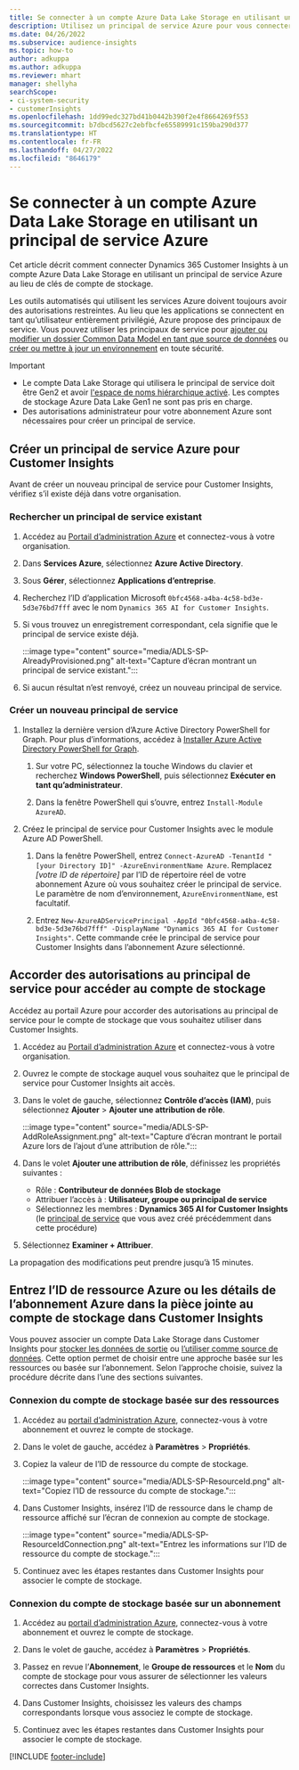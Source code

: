 ```yaml
---
title: Se connecter à un compte Azure Data Lake Storage en utilisant un principal de service
description: Utilisez un principal de service Azure pour vous connecter à votre lac de données personnel.
ms.date: 04/26/2022
ms.subservice: audience-insights
ms.topic: how-to
author: adkuppa
ms.author: adkuppa
ms.reviewer: mhart
manager: shellyha
searchScope:
- ci-system-security
- customerInsights
ms.openlocfilehash: 1dd99edc327bd41b0442b390f2e4f8664269f553
ms.sourcegitcommit: b7dbcd5627c2ebfbcfe65589991c159ba290d377
ms.translationtype: HT
ms.contentlocale: fr-FR
ms.lasthandoff: 04/27/2022
ms.locfileid: "8646179"
---
```

# <a name="connect-to-an-azure-data-lake-storage-account-by-using-an-azure-service-principal"></a>Se connecter à un compte Azure Data Lake Storage en utilisant un principal de service Azure

Cet article décrit comment connecter Dynamics 365 Customer Insights à un compte Azure Data Lake Storage en utilisant un principal de service Azure au lieu de clés de compte de stockage. 

Les outils automatisés qui utilisent les services Azure doivent toujours avoir des autorisations restreintes. Au lieu que les applications se connectent en tant qu’utilisateur entièrement privilégié, Azure propose des principaux de service. Vous pouvez utiliser les principaux de service pour [ajouter ou modifier un dossier Common Data Model en tant que source de données](connect-common-data-model.md) ou [créer ou mettre à jour un environnement](create-environment.md) en toute sécurité.

> [!IMPORTANT]
> - Le compte Data Lake Storage qui utilisera le principal de service doit être Gen2 et avoir [l'espace de noms hiérarchique activé](/azure/storage/blobs/data-lake-storage-namespace). Les comptes de stockage Azure Data Lake Gen1 ne sont pas pris en charge.
> - Des autorisations administrateur pour votre abonnement Azure sont nécessaires pour créer un principal de service.

## <a name="create-an-azure-service-principal-for-customer-insights"></a>Créer un principal de service Azure pour Customer Insights

Avant de créer un nouveau principal de service pour Customer Insights, vérifiez s’il existe déjà dans votre organisation.

### <a name="look-for-an-existing-service-principal"></a>Rechercher un principal de service existant

1. Accédez au [Portail d’administration Azure](https://portal.azure.com) et connectez-vous à votre organisation.

2. Dans **Services Azure**, sélectionnez **Azure Active Directory**.

3. Sous **Gérer**, sélectionnez **Applications d’entreprise**.

4. Recherchez l’ID d’application Microsoft `0bfc4568-a4ba-4c58-bd3e-5d3e76bd7fff` avec le nom `Dynamics 365 AI for Customer Insights`.

5. Si vous trouvez un enregistrement correspondant, cela signifie que le principal de service existe déjà. 
   
   :::image type="content" source="media/ADLS-SP-AlreadyProvisioned.png" alt-text="Capture d’écran montrant un principal de service existant.":::
   
6. Si aucun résultat n’est renvoyé, créez un nouveau principal de service.

### <a name="create-a-new-service-principal"></a>Créer un nouveau principal de service

1. Installez la dernière version d’Azure Active Directory PowerShell for Graph. Pour plus d’informations, accédez à [Installer Azure Active Directory PowerShell for Graph](/powershell/azure/active-directory/install-adv2).

   1. Sur votre PC, sélectionnez la touche Windows du clavier et recherchez **Windows PowerShell**, puis sélectionnez **Exécuter en tant qu’administrateur**.
   
   1. Dans la fenêtre PowerShell qui s’ouvre, entrez `Install-Module AzureAD`.

2. Créez le principal de service pour Customer Insights avec le module Azure AD PowerShell.

   1. Dans la fenêtre PowerShell, entrez `Connect-AzureAD -TenantId "[your Directory ID]" -AzureEnvironmentName Azure`. Remplacez *[votre ID de répertoire]* par l’ID de répertoire réel de votre abonnement Azure où vous souhaitez créer le principal de service. Le paramètre de nom d’environnement, `AzureEnvironmentName`, est facultatif.
  
   1. Entrez `New-AzureADServicePrincipal -AppId "0bfc4568-a4ba-4c58-bd3e-5d3e76bd7fff" -DisplayName "Dynamics 365 AI for Customer Insights"`. Cette commande crée le principal de service pour Customer Insights dans l’abonnement Azure sélectionné. 

## <a name="grant-permissions-to-the-service-principal-to-access-the-storage-account"></a>Accorder des autorisations au principal de service pour accéder au compte de stockage

Accédez au portail Azure pour accorder des autorisations au principal de service pour le compte de stockage que vous souhaitez utiliser dans Customer Insights.

1. Accédez au [Portail d’administration Azure](https://portal.azure.com) et connectez-vous à votre organisation.

1. Ouvrez le compte de stockage auquel vous souhaitez que le principal de service pour Customer Insights ait accès.

1. Dans le volet de gauche, sélectionnez **Contrôle d’accès (IAM)**, puis sélectionnez **Ajouter** > **Ajouter une attribution de rôle**.

   :::image type="content" source="media/ADLS-SP-AddRoleAssignment.png" alt-text="Capture d’écran montrant le portail Azure lors de l’ajout d’une attribution de rôle.":::

1. Dans le volet **Ajouter une attribution de rôle**, définissez les propriétés suivantes :
   - Rôle : **Contributeur de données Blob de stockage**
   - Attribuer l’accès à : **Utilisateur, groupe ou principal de service**
   - Sélectionnez les membres : **Dynamics 365 AI for Customer Insights** (le [principal de service](#create-a-new-service-principal) que vous avez créé précédemment dans cette procédure)

1.  Sélectionnez **Examiner + Attribuer**.

La propagation des modifications peut prendre jusqu’à 15 minutes.

## <a name="enter-the-azure-resource-id-or-the-azure-subscription-details-in-the-storage-account-attachment-to-customer-insights"></a>Entrez l’ID de ressource Azure ou les détails de l’abonnement Azure dans la pièce jointe au compte de stockage dans Customer Insights

Vous pouvez associer un compte Data Lake Storage dans Customer Insights pour [stocker les données de sortie](manage-environments.md) ou [l’utiliser comme source de données](connect-dataverse-managed-lake.md). Cette option permet de choisir entre une approche basée sur les ressources ou basée sur l’abonnement. Selon l’approche choisie, suivez la procédure décrite dans l’une des sections suivantes.

### <a name="resource-based-storage-account-connection"></a>Connexion du compte de stockage basée sur des ressources

1. Accédez au [portail d’administration Azure](https://portal.azure.com), connectez-vous à votre abonnement et ouvrez le compte de stockage.

1. Dans le volet de gauche, accédez à **Paramètres** > **Propriétés**.

1. Copiez la valeur de l’ID de ressource du compte de stockage.

   :::image type="content" source="media/ADLS-SP-ResourceId.png" alt-text="Copiez l’ID de ressource du compte de stockage.":::

1. Dans Customer Insights, insérez l’ID de ressource dans le champ de ressource affiché sur l’écran de connexion au compte de stockage.

   :::image type="content" source="media/ADLS-SP-ResourceIdConnection.png" alt-text="Entrez les informations sur l’ID de ressource du compte de stockage.":::   

1. Continuez avec les étapes restantes dans Customer Insights pour associer le compte de stockage.

### <a name="subscription-based-storage-account-connection"></a>Connexion du compte de stockage basée sur un abonnement

1. Accédez au [portail d’administration Azure](https://portal.azure.com), connectez-vous à votre abonnement et ouvrez le compte de stockage.

1. Dans le volet de gauche, accédez à **Paramètres** > **Propriétés**.

1. Passez en revue l’**Abonnement**, le **Groupe de ressources** et le **Nom** du compte de stockage pour vous assurer de sélectionner les valeurs correctes dans Customer Insights.

1. Dans Customer Insights, choisissez les valeurs des champs correspondants lorsque vous associez le compte de stockage.

1. Continuez avec les étapes restantes dans Customer Insights pour associer le compte de stockage.


[!INCLUDE [footer-include](includes/footer-banner.md)]